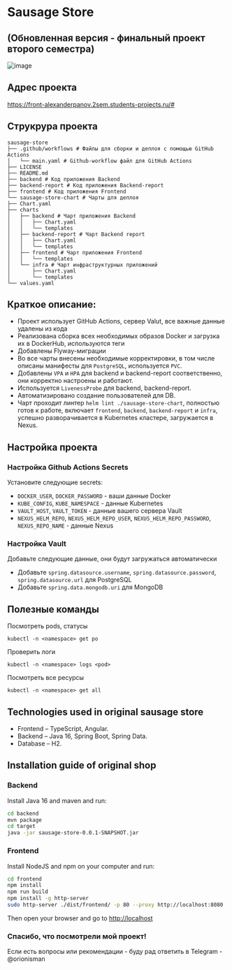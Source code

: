# Sausage Store
## (Обновленная версия - финальный проект второго семестра) 
![image](https://user-images.githubusercontent.com/9394918/121517767-69db8a80-c9f8-11eb-835a-e98ca07fd995.png)

## Адрес проекта
https://front-alexanderpanov.2sem.students-projects.ru/#

## Струкрура проекта
```
sausage-store
├── .github/workflows # Файлы для сборки и деплоя с помощью GitHub Actions
│   └── main.yaml # Github-workflow файл для GitHub Actions
├── LICENSE
├── README.md
├── backend # Код приложения Backend
├── backend-report # Код приложения Backend-report
├── frontend # Код приложения Frontend
└── sausage-store-chart # Чарты для деплоя
├── Chart.yaml
├── charts
│   ├── backend # Чарт приложения Backend
│   │   ├── Chart.yaml
│   │   └── templates
│   ├── backend-report # Чарт Backend report
│   │   ├── Chart.yaml
│   │   └── templates
│   ├── frontend # Чарт приложения Frontend
│   │   └── templates
│   └── infra # Чарт инфраструктурных приложений
│       ├── Chart.yaml
│       └── templates
└── values.yaml
```

## Краткое описание:
- Проект использует GitHub Actions, сервер Valut, все важные данные удалены из кода
- Реализована сборка всех необходимых образов Docker и загрузка их в DockerHub, используются теги
- Добавлены Flyway-миграции
- Во все чарты внесены необходимые корректировки, в том числе описаны манифесты для `PostgreSQL`, используется `PVC`.
- Добавлены `VPA` и `HPA` для backend и backend-report соответственно, они корректно настроены и работают.
- Используется `LivenessProbe` для backend, backend-report.
- Автоматизировано создание пользователей для DB.
- Чарт проходит линтер `helm lint ./sausage-store-chart`, полностью готов к работе, включает `frontend`, `backend`, `backend-report` и `infra`, успешно разворачивается в Kubernetes кластере, загружается в Nexus.
## Настройка проекта

### Настройка Github Actions Secrets
Установите следующие secrets: 
- `DOCKER_USER`, `DOCKER_PASSWORD` - ваши данные Docker
- `KUBE_CONFIG`, `KUBE_NAMESPACE` - данные Kubernetes
- `VAULT_HOST`, `VAULT_TOKEN` - данные вашего сервера Vault
- `NEXUS_HELM_REPO`, `NEXUS_HELM_REPO_USER`, `NEXUS_HELM_REPO_PASSWORD`, `NEXUS_REPO_NAME` - данные Nexus

### Настройка Vault
Добавьте следующие данные, они будут загружаться автоматически
- Добавьте `spring.datasource.username`, `spring.datasource.password`, `spring.datasource.url` для PostgreSQL
- Добавьте `spring.data.mongodb.uri` для MongoDB

## Полезные команды

Посмотреть pods, статусы
```
kubectl -n <namespace> get po
```

Проверить логи
```
kubectl -n <namespace> logs <pod>
```

Посмотреть все ресурсы
```
kubectl -n <namespace> get all
```

## Technologies used in original sausage store

* Frontend – TypeScript, Angular.
* Backend  – Java 16, Spring Boot, Spring Data.
* Database – H2.

## Installation guide of original shop
### Backend

Install Java 16 and maven and run:

```bash
cd backend
mvn package
cd target
java -jar sausage-store-0.0.1-SNAPSHOT.jar
```

### Frontend

Install NodeJS and npm on your computer and run:

```bash
cd frontend
npm install
npm run build
npm install -g http-server
sudo http-server ./dist/frontend/ -p 80 --proxy http://localhost:8080
```

Then open your browser and go to [http://localhost](http://localhost)


### Спасибо, что посмотрели мой проект!
Если есть вопросы или рекомендации - буду рад ответить в Telegram - @orionisman
